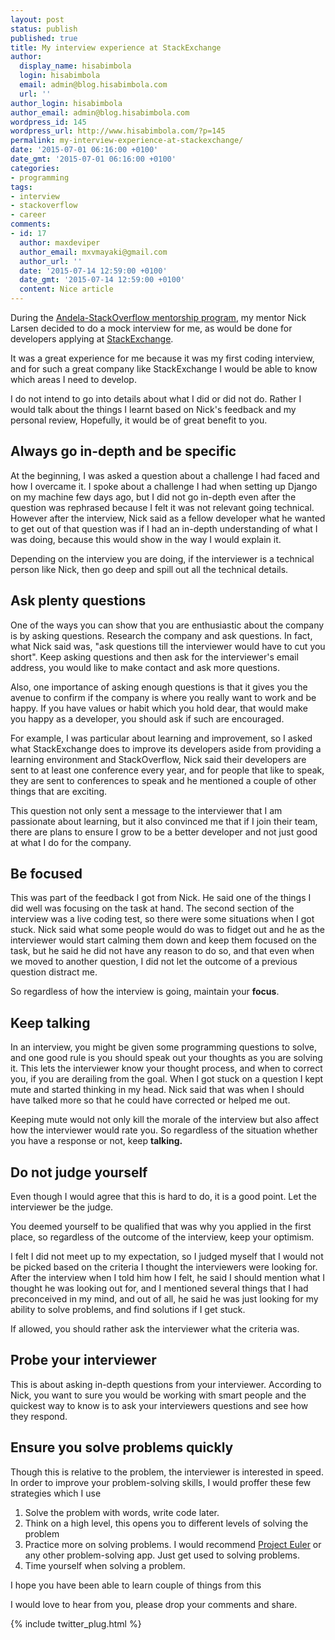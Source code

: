 ```yaml
---
layout: post
status: publish
published: true
title: My interview experience at StackExchange
author:
  display_name: hisabimbola
  login: hisabimbola
  email: admin@blog.hisabimbola.com
  url: ''
author_login: hisabimbola
author_email: admin@blog.hisabimbola.com
wordpress_id: 145
wordpress_url: http://www.hisabimbola.com/?p=145
permalink: my-interview-experience-at-stackexchange/
date: '2015-07-01 06:16:00 +0100'
date_gmt: '2015-07-01 06:16:00 +0100'
categories:
- programming
tags:
- interview
- stackoverflow
- career
comments:
- id: 17
  author: maxdeviper
  author_email: mxvmayaki@gmail.com
  author_url: ''
  date: '2015-07-14 12:59:00 +0100'
  date_gmt: '2015-07-14 12:59:00 +0100'
  content: Nice article
---
```

During the [Andela-StackOverflow mentorship program](http://blog.stackoverflow.com/2015/05/stack-overflow-and-andela-partner-to-provide-education-beyond-borders/), my mentor Nick Larsen decided to do a mock interview for me, as would be done for developers applying at [StackExchange](http://stackexchange.com/).

It was a great experience for me because it was my first coding interview, and for such a great company like StackExchange I would be able to know which areas I need to develop.

I do not intend to go into details about what I did or did not do. Rather I would talk about the things I learnt based on Nick's feedback and my personal review, Hopefully, it would be of great benefit to you.

## Always go in-depth and be specific

At the beginning, I was asked a question about a challenge I had faced and how I overcame it. I spoke about a challenge I had when setting up Django on my machine few days ago, but I did not go in-depth even after the question was rephrased because I felt it was not relevant going technical. However after the interview, Nick said as a fellow developer what he wanted to get out of that question was if I had an in-depth understanding of what I was doing, because this would show in the way I would explain it.

Depending on the interview you are doing, if the interviewer is a technical person like Nick, then go deep and spill out all the technical details.

## Ask plenty questions

One of the ways you can show that you are enthusiastic about the company is by asking questions. Research the company and ask questions. In fact, what Nick said was, "ask questions till the interviewer would have to cut you short". Keep asking questions and then ask for the interviewer's email address, you would like to make contact and ask more questions.

Also, one importance of asking enough questions is that it gives you the avenue to confirm if the company is where you really want to work and be happy. If you have values or habit which you hold dear, that would make you happy as a developer, you should ask if such are encouraged.

For example, I was particular about learning and improvement, so I asked what StackExchange does to improve its developers aside from providing a learning environment and StackOverflow, Nick said their developers are sent to at least one conference every year, and for people that like to speak, they are sent to conferences to speak and he mentioned a couple of other things that are exciting.

This question not only sent a message to the interviewer that I am passionate about learning, but it also convinced me that if I join their team, there are plans to ensure I grow to be a better developer and not just good at what I do for the company.

## Be focused

This was part of the feedback I got from Nick. He said one of the things I did well was focusing on the task at hand. The second section of the interview was a live coding test, so there were some situations when I got stuck. Nick said what some people would do was to fidget out and he as the interviewer would start calming them down and keep them focused on the task, but he said he did not have any reason to do so, and that even when we moved to another question, I did not let the outcome of a previous question distract me.

So regardless of how the interview is going, maintain your **focus**.

## Keep talking

In an interview, you might be given some programming questions to solve, and one good rule is you should speak out your thoughts as you are solving it. This lets the interviewer know your thought process, and when to correct you, if you are derailing from the goal. When I got stuck on a question I kept mute and started thinking in my head. Nick said that was when I should have talked more so that he could have corrected or helped me out.

Keeping mute would not only kill the morale of the interview but also affect how the interviewer would rate you. So regardless of the situation whether you have a response or not, keep **talking.**

## Do not judge yourself

Even though I would agree that this is hard to do, it is a good point. Let the interviewer be the judge.

You deemed yourself to be qualified that was why you applied in the first place, so regardless of the outcome of the interview, keep your optimism.

I felt I did not meet up to my expectation, so I judged myself that I would not be picked based on the criteria I thought the interviewers were looking for. After the interview when I told him how I felt, he said I should mention what I thought he was looking out for, and I mentioned several things that I had preconceived in my mind, and out of all, he said he was just looking for my ability to solve problems, and find solutions if I get stuck.

If allowed, you should rather ask the interviewer what the criteria was.

## Probe your interviewer

This is about asking in-depth questions from your interviewer. According to Nick, you want to sure you would be working with smart people and the quickest way to know is to ask your interviewers questions and see how they respond.

## Ensure you solve problems quickly

Though this is relative to the problem, the interviewer is interested in speed. In order to improve your problem-solving skills, I would proffer these few strategies which I use

1.  Solve the problem with words, write code later.
2.  Think on a high level, this opens you to different levels of solving the problem
3.  Practice more on solving problems. I would recommend [Project Euler](http://projecteuler.net) or any other problem-solving app. Just get used to solving problems.
4.  Time yourself when solving a problem.

I hope you have been able to learn couple of things from this

I would love to hear from you, please drop your comments and share.

{% include twitter_plug.html %}

